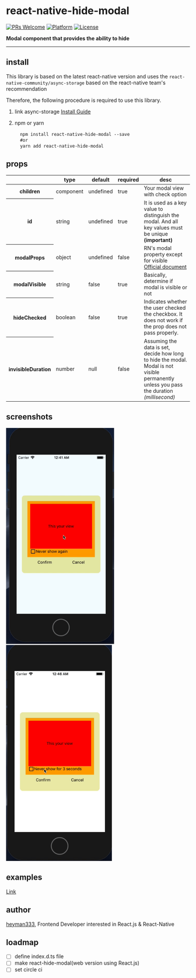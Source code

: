 # react-native-hide-modal

[![PRs Welcome](https://img.shields.io/badge/PRs-Welcome-brightgreen.svg)](https://github.com/heyman333/react-native-responsive-fontSize/pulls)
[![Platform](https://img.shields.io/badge/platform-react--native-lightgrey.svg)](http://facebook.github.io/react-native/)
[![License](https://img.shields.io/badge/license-MIT-blue.svg)](https://github.com/heyman333/react-native-responsive-fontSize/blob/master/LICENSE)

<strong>Modal component that provides the ability to hide</strong>

<hr />

## install

This library is based on the latest react-native version and uses the `react-native-community/async-storage` 
based on the react-native team's recommendation

Therefore, the following procedure is required to use this library.

1. link async-storage [Install Guide](https://github.com/react-native-community/async-storage/tree/LEGACY#getting-started)

2. npm or yarn 
    ```shell 
      npm install react-native-hide-modal --save
      #or
      yarn add react-native-hide-modal
    ```




## props

<table>
      <thead>
        <tr>
          <th></th>
          <th>type</th>
          <th>default</th>
          <th>required</th>
          <th>desc</th>
        </tr>
      </thead>
      <tbody>
        <tr>
          <th>children</th>
          <td>component</td>
          <td>undefined</td>
          <td>true</td>
          <td>Your modal view with check option</td>
        </tr>
        <tr>
          <th>id</th>
          <td>string</td>
          <td>undefined</td>
          <td>true</td>
          <td>It is used as a key value to distinguish the modal. And all key values must be unique <strong>(important)</strong></td>
        </tr>
        <tr>
          <th>modalProps</th>
          <td>object</td>
          <td>undefined</td>
          <td>false</td>
          <td>RN's modal property except for visible
            <br/>
            <a href="https://facebook.github.io/react-native/docs/modal#props-1" target="_blank">Official document</a>
          </td>
        </tr>
        <tr>
          <th>modalVisible</th>
          <td>string</td>
          <td>false</td>
          <td>true</td>
          <td>Basically, determine if modal is visible or not</td>
        </tr>
        <tr>
          <th>hideChecked</th>
          <td>boolean</td>
          <td>false</td>
          <td>true</td>
          <td>Indicates whether the user checked the checkbox.
It does not work if the prop does not pass properly.</td>
        </tr>
        <tr>
          <th>invisibleDuration</th>
          <td>number</td>
          <td>null</td>
          <td>false</td>
          <td>Assuming the data is set, decide how long to hide the modal. Modal is not visible permanently unless you pass the duration <i>(millisecond)</i></td>
        </tr>
      </tbody>
</table>

## screenshots
<img src="img/default.gif" alt="screenshot1" height="590" />
<img src="img/withInvisibleDuration.gif" alt="screenshot1" height="590"/>

## examples
[Link](https://github.com/heyman333/react-native-hide-modal/blob/master/examples/App.js)

## author
[heyman333](https://github.com/heyman333), Frontend Developer interested in React.js & React-Native 

## loadmap
- [ ] define index.d.ts file
- [ ] make react-hide-modal(web version using React.js)
- [ ] set circle ci 
